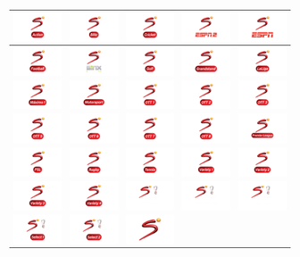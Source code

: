 | ![](https://raw.githubusercontent.com/RevGear/logo/master/International/SuperSport/SuperSport-Action.png) | ![](https://raw.githubusercontent.com/RevGear/logo/master/International/SuperSport/SuperSport-Blitz.png) | ![](https://raw.githubusercontent.com/RevGear/logo/master/International/SuperSport/SuperSport-Cricket.png) | ![](https://raw.githubusercontent.com/RevGear/logo/master/International/SuperSport/SuperSport-ESPN-2.png) | ![](https://raw.githubusercontent.com/RevGear/logo/master/International/SuperSport/SuperSport-ESPN.png) | 
|:---:|:---:|:---:|:---:|:---:| 
| ![](https://raw.githubusercontent.com/RevGear/logo/master/International/SuperSport/SuperSport-Football.png) | ![](https://raw.githubusercontent.com/RevGear/logo/master/International/SuperSport/SuperSport-Ginx.png) | ![](https://raw.githubusercontent.com/RevGear/logo/master/International/SuperSport/SuperSport-Golf.png) | ![](https://raw.githubusercontent.com/RevGear/logo/master/International/SuperSport/SuperSport-Grandstand.png) | ![](https://raw.githubusercontent.com/RevGear/logo/master/International/SuperSport/SuperSport-LaLiga.png) | 
| ![](https://raw.githubusercontent.com/RevGear/logo/master/International/SuperSport/SuperSport-Maximo-1.png) | ![](https://raw.githubusercontent.com/RevGear/logo/master/International/SuperSport/SuperSport-Motorsport.png) | ![](https://raw.githubusercontent.com/RevGear/logo/master/International/SuperSport/SuperSport-OTT-1.png) | ![](https://raw.githubusercontent.com/RevGear/logo/master/International/SuperSport/SuperSport-OTT-2.png) | ![](https://raw.githubusercontent.com/RevGear/logo/master/International/SuperSport/SuperSport-OTT-3.png) | 
| ![](https://raw.githubusercontent.com/RevGear/logo/master/International/SuperSport/SuperSport-OTT-5.png) | ![](https://raw.githubusercontent.com/RevGear/logo/master/International/SuperSport/SuperSport-OTT-6.png) | ![](https://raw.githubusercontent.com/RevGear/logo/master/International/SuperSport/SuperSport-OTT-7.png) | ![](https://raw.githubusercontent.com/RevGear/logo/master/International/SuperSport/SuperSport-OTT-8.png) | ![](https://raw.githubusercontent.com/RevGear/logo/master/International/SuperSport/SuperSport-Premier-League.png) | 
| ![](https://raw.githubusercontent.com/RevGear/logo/master/International/SuperSport/SuperSport-PSL.png) | ![](https://raw.githubusercontent.com/RevGear/logo/master/International/SuperSport/SuperSport-Rugby.png) | ![](https://raw.githubusercontent.com/RevGear/logo/master/International/SuperSport/SuperSport-Tennis.png) | ![](https://raw.githubusercontent.com/RevGear/logo/master/International/SuperSport/SuperSport-Variety-1.png) | ![](https://raw.githubusercontent.com/RevGear/logo/master/International/SuperSport/SuperSport-Variety-2.png) | 
| ![](https://raw.githubusercontent.com/RevGear/logo/master/International/SuperSport/SuperSport-Variety-3.png) | ![](https://raw.githubusercontent.com/RevGear/logo/master/International/SuperSport/SuperSport-Variety-4.png) | ![](https://raw.githubusercontent.com/RevGear/logo/master/International/SuperSport/SuperSport-World-Cup-Central.png) | ![](https://raw.githubusercontent.com/RevGear/logo/master/International/SuperSport/SuperSport-World-Cup-Extra.png) | ![](https://raw.githubusercontent.com/RevGear/logo/master/International/SuperSport/SuperSport-World-Cup-Fan-Zone.png) | 
| ![](https://raw.githubusercontent.com/RevGear/logo/master/International/SuperSport/SuperSport-World-Cup-Select-1.png) | ![](https://raw.githubusercontent.com/RevGear/logo/master/International/SuperSport/SuperSport-World-Cup-Select-2.png) | ![](https://raw.githubusercontent.com/RevGear/logo/master/International/SuperSport/SuperSport.png)  | 
